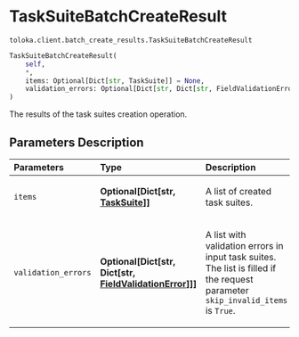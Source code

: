 # TaskSuiteBatchCreateResult
`toloka.client.batch_create_results.TaskSuiteBatchCreateResult`

```python
TaskSuiteBatchCreateResult(
    self,
    *,
    items: Optional[Dict[str, TaskSuite]] = None,
    validation_errors: Optional[Dict[str, Dict[str, FieldValidationError]]] = None
)
```

The results of the task suites creation operation.

## Parameters Description

| Parameters | Type | Description |
| :----------| :----| :-----------|
`items`|**Optional\[Dict\[str, [TaskSuite](toloka.client.task_suite.TaskSuite.md)\]\]**|<p>A list of created task suites.</p>
`validation_errors`|**Optional\[Dict\[str, Dict\[str, [FieldValidationError](toloka.client.batch_create_results.FieldValidationError.md)\]\]\]**|<p>A list with validation errors in input task suites. The list is filled if the request parameter `skip_invalid_items` is `True`.</p>
